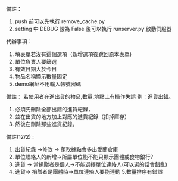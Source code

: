 備註：
1. push 前可以先執行 remove_cache.py
2. setting 中 DEBUG 設為 False 後可以執行 runserver.py 啟動伺服器

代辦事項：

1.  填表單若沒有這個選項（新增選項後跳回原本表單)
2.  單位負責人要篩選
3.  有效日期大於今日
4.  物品名稱顯示數量固定
5.  demo網址不用輸入帳號密碼

備註：
  若使用者在進出貨的物品,數量,地點上有操作失誤
  例：進貨出錯。
  1. 必須先刪除全部出錯的進貨紀錄，
  2. 並在出貨的地方加上對應的進貨紀錄（扣掉庫存）
  3. 然後在刪除那些進貨紀錄。
  
備註(12/2) :
  1. 出貨紀錄 ->修改 -> 領取據點會多出愛蘭倉庫
  2. 單位聯絡人的新增->所屬單位能不能只顯示團體或食物銀行?
  3. 進貨 -> 當捐贈者是個人->不能選擇單位連絡人(可以選的話會錯亂) 
  4. 進貨-> 捐贈者是團體時->單位連絡人要能連動
  5.數量排序有錯誤
